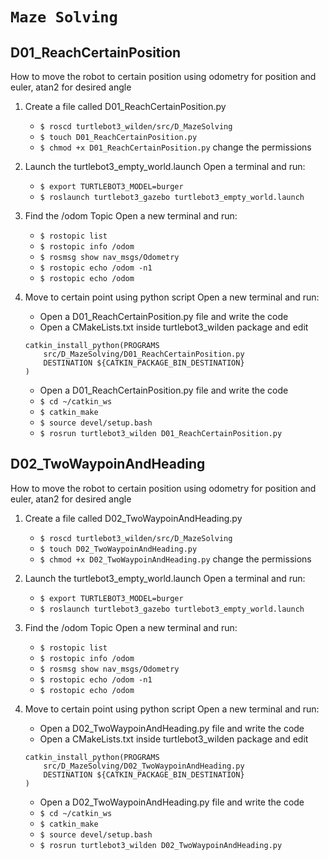 # `Maze Solving`

## D01_ReachCertainPosition

How to move the robot to certain position using odometry for position and euler, atan2 for desired angle

1. Create a file called D01_ReachCertainPosition.py

   - `$ roscd turtlebot3_wilden/src/D_MazeSolving`
   - `$ touch D01_ReachCertainPosition.py`
   - `$ chmod +x D01_ReachCertainPosition.py` change the permissions

2. Launch the turtlebot3_empty_world.launch
   Open a terminal and run:

   - `$ export TURTLEBOT3_MODEL=burger`
   - `$ roslaunch turtlebot3_gazebo turtlebot3_empty_world.launch`

3. Find the /odom Topic
   Open a new terminal and run:

   - `$ rostopic list`
   - `$ rostopic info /odom`
   - `$ rosmsg show nav_msgs/Odometry`
   - `$ rostopic echo /odom -n1`
   - `$ rostopic echo /odom`

4. Move to certain point using python script
   Open a new terminal and run:

   - Open a D01_ReachCertainPosition.py file and write the code
   - Open a CMakeLists.txt inside turtlebot3_wilden package and edit

   ```
   catkin_install_python(PROGRAMS
       src/D_MazeSolving/D01_ReachCertainPosition.py
       DESTINATION ${CATKIN_PACKAGE_BIN_DESTINATION}
   )
   ```

   - Open a D01_ReachCertainPosition.py file and write the code
   - `$ cd ~/catkin_ws`
   - `$ catkin_make`
   - `$ source devel/setup.bash`
   - `$ rosrun turtlebot3_wilden D01_ReachCertainPosition.py`

## D02_TwoWaypoinAndHeading

How to move the robot to certain position using odometry for position and euler, atan2 for desired angle

1. Create a file called D02_TwoWaypoinAndHeading.py

   - `$ roscd turtlebot3_wilden/src/D_MazeSolving`
   - `$ touch D02_TwoWaypoinAndHeading.py`
   - `$ chmod +x D02_TwoWaypoinAndHeading.py` change the permissions

2. Launch the turtlebot3_empty_world.launch
   Open a terminal and run:

   - `$ export TURTLEBOT3_MODEL=burger`
   - `$ roslaunch turtlebot3_gazebo turtlebot3_empty_world.launch`

3. Find the /odom Topic
   Open a new terminal and run:

   - `$ rostopic list`
   - `$ rostopic info /odom`
   - `$ rosmsg show nav_msgs/Odometry`
   - `$ rostopic echo /odom -n1`
   - `$ rostopic echo /odom`

4. Move to certain point using python script
   Open a new terminal and run:

   - Open a D02_TwoWaypoinAndHeading.py file and write the code
   - Open a CMakeLists.txt inside turtlebot3_wilden package and edit

   ```
   catkin_install_python(PROGRAMS
       src/D_MazeSolving/D02_TwoWaypoinAndHeading.py
       DESTINATION ${CATKIN_PACKAGE_BIN_DESTINATION}
   )
   ```

   - Open a D02_TwoWaypoinAndHeading.py file and write the code
   - `$ cd ~/catkin_ws`
   - `$ catkin_make`
   - `$ source devel/setup.bash`
   - `$ rosrun turtlebot3_wilden D02_TwoWaypoinAndHeading.py`
